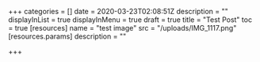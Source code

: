 +++
categories = []
date = 2020-03-23T02:08:51Z
description = ""
displayInList = true
displayInMenu = true
draft = true
title = "Test Post"
toc = true
[resources]
name = "test image"
src = "/uploads/IMG_1117.png"
[resources.params]
description = ""

+++
